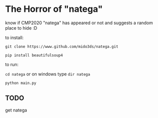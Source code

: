 # The Horror of "natega"
know if CMP2020 "natega" has appeared or not and suggests a random place to hide :D

to install:

`git clone https://www.github.com/mido3ds/natega.git`

`pip install beautifulsoup4`

to run:

`cd natega` or on windows type `dir natega`

`python main.py`


## TODO
get natega
